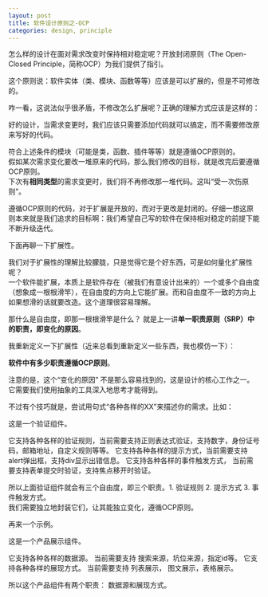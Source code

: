 ```yaml
---
layout: post
title: 软件设计原则之-OCP
categories: design, principle
---
```


怎么样的设计在面对需求改变时保持相对稳定呢？开放封闭原则（The Open-Closed Principle，简称OCP）为我们提供了指引。

这个原则说：软件实体（类、模块、函数等等）应该是可以扩展的，但是不可修改的。

咋一看，这说法似乎很矛盾，不修改怎么扩展呢？正确的理解方式应该是这样的：

好的设计，当需求变更时，我们应该只需要添加代码就可以搞定，而不需要修改原来写好的代码。

符合上述条件的模块（可能是类，函数、插件等等）就是遵循OCP原则的。   
假如某次需求变化要改一堆原来的代码，那么我们修改的目标，就是改完后要遵循OCP原则。  
下次有**相同类型**的需求变更时，我们将不再修改那一堆代码。这叫“受一次伤原则”。  

遵循OCP原则的代码，对于扩展是开放的，而对于更改是封闭的。仔细一想这原则本来就是我们追求的目标啊：我们希望自己写的软件在保持相对稳定的前提下能不断升级迭代。

下面再聊一下扩展性。

我们对于扩展性的理解比较朦胧，只是觉得它是个好东西，可是如何量化扩展性呢？  
一个软件能扩展，本质上是软件存在（被我们有意设计出来的）一个或多个自由度（想象成一根根滑竿），在自由度的方向上它能扩展。而和自由度不一致的方向上如果想滑的话就要改造。这个道理很容易理解。

那什么是自由度，即那一根根滑竿是什么？ 就是上一讲**单一职责原则（SRP）**中的职责，即**变化的原因**。  

我重新定义一下扩展性（近来总看到重新定义一些东西，我也模仿一下）：

**软件中有多少职责遵循OCP原则**。

注意的是，这个“变化的原因” 不是那么容易找到的，这是设计的核心工作之一。它需要我们使用抽象的工具深入地思考才能得到。

不过有个技巧就是，尝试用句式“各种各样的XX”来描述你的需求。比如：

这是一个验证组件。

它支持各种各样的验证规则，当前需要支持正则表达式验证，支持数字，身份证号码，邮箱地址，自定义规则等等。
它支持各种各样的提示方式，当前需要支持alert弹出框，支持div显示出错信息。
它支持各种各样的事件触发方式， 当前需要支持表单提交时验证，支持焦点移开时验证。

所以上面验证组件就会有三个自由度，即三个职责。1. 验证规则  2. 提示方式  3. 事件触发方式。  
我们需要独立地封装它们，让其能独立变化，遵循OCP原则。

再来一个示例。

这是一个产品展示组件。

它支持各种各样的数据源。 当前需要支持 搜索来源，坑位来源，指定id等。
它支持各种各样的展现方式。  当前需要支持 列表展示， 图文展示，表格展示。

所以这个产品组件有两个职责： 数据源和展现方式。

